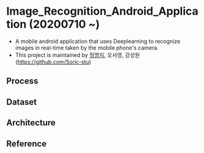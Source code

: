 # Image_Recognition_Android_Application (20200710 ~)
- A mobile android application that uses Deeplearning to recognize images in real-time taken by the mobile phone's camera.
- This project is maintained by [정명지](https://github.com/audwl8347), 오서영, 강성원(https://github.com/Soric-stu)

## Process

## Dataset

## Architecture

## Reference




